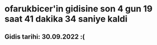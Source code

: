 # ofarukbicer'in gidisine son 4 gun 19 saat 41 dakika 34 saniye kaldi

## Gidis tarihi: 30.09.2022 :(